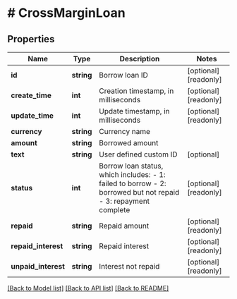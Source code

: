 # # CrossMarginLoan

## Properties

Name | Type | Description | Notes
------------ | ------------- | ------------- | -------------
**id** | **string** | Borrow loan ID | [optional] [readonly] 
**create_time** | **int** | Creation timestamp, in milliseconds | [optional] [readonly] 
**update_time** | **int** | Update timestamp, in milliseconds | [optional] [readonly] 
**currency** | **string** | Currency name | 
**amount** | **string** | Borrowed amount | 
**text** | **string** | User defined custom ID | [optional] 
**status** | **int** | Borrow loan status, which includes:  - 1: failed to borrow - 2: borrowed but not repaid - 3: repayment complete | [optional] [readonly] 
**repaid** | **string** | Repaid amount | [optional] [readonly] 
**repaid_interest** | **string** | Repaid interest | [optional] [readonly] 
**unpaid_interest** | **string** | Interest not repaid | [optional] [readonly] 

[[Back to Model list]](../../README.md#documentation-for-models) [[Back to API list]](../../README.md#documentation-for-api-endpoints) [[Back to README]](../../README.md)
